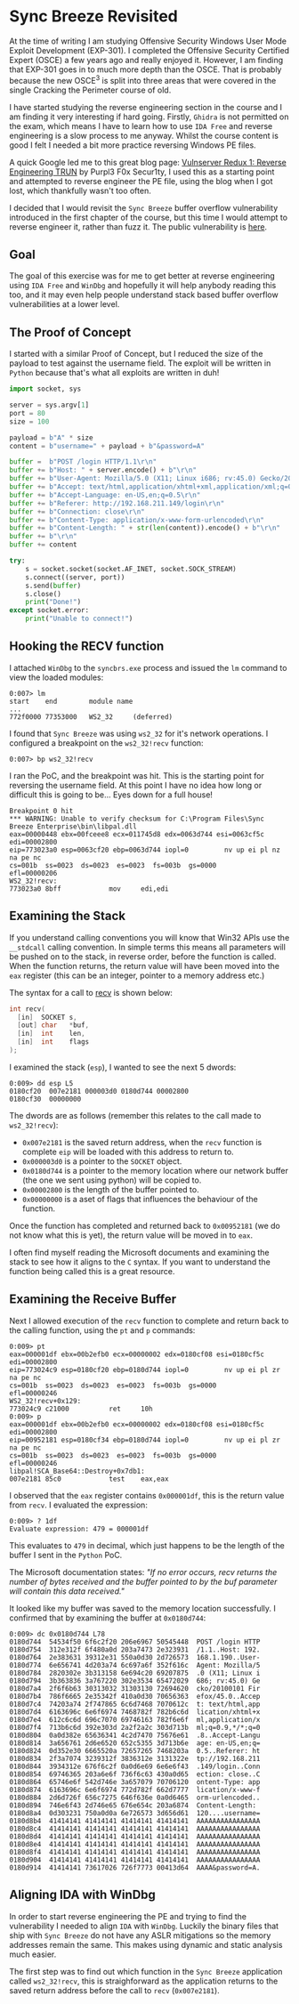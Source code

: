 # Sync Breeze Revisited

At the time of writing I am studying Offensive Security Windows User Mode Exploit Development (EXP-301). I completed the Offensive Security Certified Expert (OSCE) a few years ago and really enjoyed it. However, I am finding that EXP-301 goes in to much more depth than the OSCE. That is probably because the new OSCE<sup>3</sup> is split into three areas that were covered in the single Cracking the Perimeter course of old.

I have started studying the reverse engineering section in the course and I am finding it very interesting if hard going. Firstly, `Ghidra` is not permitted on the exam, which means I have to learn how to use `IDA Free` and reverse engineering is a slow process to me anyway. Whilst the course content is good I felt I needed a bit more practice reversing Windows PE files.

A quick Google led me to this great blog page: [Vulnserver Redux 1: Reverse Engineering TRUN](https://www.purpl3f0xsecur1ty.tech/2021/05/26/trun_re.html) by Purpl3 F0x Secur1ty, I used this as a starting point and attempted to reverse engineer the PE file, using the blog when I got lost, which thankfully wasn't too often.

I decided that I would revisit the `Sync Breeze` buffer overflow vulnerability introduced in the first chapter of the course, but this time I would attempt to reverse engineer it, rather than fuzz it. The public vulnerability is [here](https://www.exploit-db.com/exploits/42928).

## Goal

The goal of this exercise was for me to get better at reverse engineering using `IDA Free` and `WinDbg` and hopefully it will help anybody reading this too, and it may even help people understand stack based buffer overflow vulnerabilities at a lower level.

## The Proof of Concept

I started with a similar Proof of Concept, but I reduced the size of the payload to test against the username field. The exploit will be written in `Python` because that's what all exploits are written in duh!

```python
import socket, sys

server = sys.argv[1]
port = 80
size = 100

payload = b"A" * size
content = b"username=" + payload + b"&password=A"

buffer =  b"POST /login HTTP/1.1\r\n"
buffer += b"Host: " + server.encode() + b"\r\n"
buffer += b"User-Agent: Mozilla/5.0 (X11; Linux i686; rv:45.0) Gecko/20100101 Firefox/45.0\r\n"
buffer += b"Accept: text/html,application/xhtml+xml,application/xml;q=0.9,*/*;q=0.8\r\n"
buffer += b"Accept-Language: en-US,en;q=0.5\r\n"
buffer += b"Referer: http://192.168.211.149/login\r\n"
buffer += b"Connection: close\r\n"
buffer += b"Content-Type: application/x-www-form-urlencoded\r\n"
buffer += b"Content-Length: " + str(len(content)).encode() + b"\r\n"
buffer += b"\r\n"
buffer += content

try:
    s = socket.socket(socket.AF_INET, socket.SOCK_STREAM)
    s.connect((server, port))
    s.send(buffer)
    s.close()
    print("Done!")
except socket.error:
    print("Unable to connect!")
```

## Hooking the RECV function

I attached `WinDbg` to the `syncbrs.exe` process and issued the `lm` command to view the loaded modules:

```
0:007> lm
start    end        module name
...       
772f0000 77353000   WS2_32     (deferred)    
```

I found that `Sync Breeze` was using `ws2_32` for it's network operations. I configured a breakpoint on the `ws2_32!recv` function:

```
0:007> bp ws2_32!recv
```

I ran the PoC, and the breakpoint was hit. This is the starting point for reversing the username field. At this point I have no idea how long or difficult this is going to be... Eyes down for a full house!

```
Breakpoint 0 hit
*** WARNING: Unable to verify checksum for C:\Program Files\Sync Breeze Enterprise\bin\libpal.dll
eax=00000448 ebx=00fceee8 ecx=011745d8 edx=0063d744 esi=0063cf5c edi=00002800
eip=773023a0 esp=0063cf20 ebp=0063d744 iopl=0         nv up ei pl nz na pe nc
cs=001b  ss=0023  ds=0023  es=0023  fs=003b  gs=0000             efl=00000206
WS2_32!recv:
773023a0 8bff            mov     edi,edi
```

## Examining the Stack

If you understand calling conventions you will know that Win32 APIs use the `__stdcall` calling convention. In simple terms this means all parameters will be pushed on to the stack, in reverse order, before the function is called. When the function returns, the return value will have been moved into the `eax` register (this can be an integer, pointer to a memory address etc.)

The syntax for a call to [recv](https://docs.microsoft.com/en-us/windows/win32/api/winsock/nf-winsock-recv) is shown below:

```c
int recv(
  [in]  SOCKET s,
  [out] char   *buf,
  [in]  int    len,
  [in]  int    flags
);
```

I examined the stack (`esp`), I wanted to see the next 5 dwords:

```
0:009> dd esp L5
0180cf20  007e2181 000003d0 0180d744 00002800
0180cf30  00000000
```

The dwords are as follows (remember this relates to the call made to `ws2_32!recv`):

- `0x007e2181` is the saved return address, when the `recv` function is complete `eip` will be loaded with this address to return to.
- `0x000003d0` is a pointer to the `SOCKET` object.
- `0x0180d744` is a pointer to the memory location where our network buffer (the one we sent using python) will be copied to.
- `0x00002800` is the length of the buffer pointed to.
- `0x00000000` is a aset of flags that influences the behaviour of the function.

Once the function has completed and returned back to `0x00952181` (we do not know what this is yet), the return value will be moved in to `eax`.

I often find myself reading the Microsoft documents and examining the stack to see how it aligns to the `C` syntax. If you want to understand the function being called this is a great resource.

## Examining the Receive Buffer

Next I allowed execution of the `recv` function to complete and return back to the calling function, using the `pt` and `p` commands:

```
0:009> pt
eax=000001df ebx=00b2efb0 ecx=00000002 edx=0180cf08 esi=0180cf5c edi=00002800
eip=773024c9 esp=0180cf20 ebp=0180d744 iopl=0         nv up ei pl zr na pe nc
cs=001b  ss=0023  ds=0023  es=0023  fs=003b  gs=0000             efl=00000246
WS2_32!recv+0x129:
773024c9 c21000          ret     10h
0:009> p
eax=000001df ebx=00b2efb0 ecx=00000002 edx=0180cf08 esi=0180cf5c edi=00002800
eip=00952181 esp=0180cf34 ebp=0180d744 iopl=0         nv up ei pl zr na pe nc
cs=001b  ss=0023  ds=0023  es=0023  fs=003b  gs=0000             efl=00000246
libpal!SCA_Base64::Destroy+0x7db1:
007e2181 85c0            test    eax,eax
```

I observed that the `eax` register contains `0x000001df`, this is the return value from `recv`. I evaluated the expression:

```
0:009> ? 1df
Evaluate expression: 479 = 000001df
```

This evaluates to `479` in decimal, which just happens to be the length of the buffer I sent in the `Python` PoC.

The Microsoft documentation states: *"If no error occurs, recv returns the number of bytes received and the buffer pointed to by the buf parameter will contain this data received."* 

It looked like my buffer was saved to the memory location successfully. I confirmed that by examining the buffer at `0x0180d744`:

```
0:009> dc 0x0180d744 L78
0180d744  54534f50 6f6c2f20 206e6967 50545448  POST /login HTTP
0180d754  312e312f 6f480a0d 203a7473 2e323931  /1.1..Host: 192.
0180d764  2e383631 39312e31 550a0d30 2d726573  168.1.190..User-
0180d774  6e656741 4d203a74 6c697a6f 352f616c  Agent: Mozilla/5
0180d784  2820302e 3b313158 6e694c20 69207875  .0 (X11; Linux i
0180d794  3b363836 3a767220 302e3534 65472029  686; rv:45.0) Ge
0180d7a4  2f6f6b63 30313032 31303130 72694620  cko/20100101 Fir
0180d7b4  786f6665 2e35342f 410a0d30 70656363  efox/45.0..Accep
0180d7c4  74203a74 2f747865 6c6d7468 7070612c  t: text/html,app
0180d7d4  6163696c 6e6f6974 7468782f 782b6c6d  lication/xhtml+x
0180d7e4  612c6c6d 696c7070 69746163 782f6e6f  ml,application/x
0180d7f4  713b6c6d 392e303d 2a2f2a2c 303d713b  ml;q=0.9,*/*;q=0
0180d804  0a0d382e 65636341 4c2d7470 75676e61  .8..Accept-Langu
0180d814  3a656761 2d6e6520 652c5355 3d713b6e  age: en-US,en;q=
0180d824  0d352e30 6665520a 72657265 7468203a  0.5..Referer: ht
0180d834  2f3a7074 3239312f 3836312e 3131322e  tp://192.168.211
0180d844  3934312e 676f6c2f 0a0d6e69 6e6e6f43  .149/login..Conn
0180d854  69746365 203a6e6f 736f6c63 430a0d65  ection: close..C
0180d864  65746e6f 542d746e 3a657079 70706120  ontent-Type: app
0180d874  6163696c 6e6f6974 772d782f 662d7777  lication/x-www-f
0180d884  2d6d726f 656c7275 646f636e 0a0d6465  orm-urlencoded..
0180d894  746e6f43 2d746e65 676e654c 203a6874  Content-Length: 
0180d8a4  0d303231 750a0d0a 6e726573 3d656d61  120....username=
0180d8b4  41414141 41414141 41414141 41414141  AAAAAAAAAAAAAAAA
0180d8c4  41414141 41414141 41414141 41414141  AAAAAAAAAAAAAAAA
0180d8d4  41414141 41414141 41414141 41414141  AAAAAAAAAAAAAAAA
0180d8e4  41414141 41414141 41414141 41414141  AAAAAAAAAAAAAAAA
0180d8f4  41414141 41414141 41414141 41414141  AAAAAAAAAAAAAAAA
0180d904  41414141 41414141 41414141 41414141  AAAAAAAAAAAAAAAA
0180d914  41414141 73617026 726f7773 00413d64  AAAA&password=A.
```

## Aligning IDA with WinDbg

In order to start reverse engineering the PE and trying to find the vulnerability I needed to align `IDA` with `WinDbg`. Luckily the binary files that ship with `Sync Breeze` do not have any ASLR mitigations so the memory addresses remain the same. This makes using dynamic and static analysis much easier.

The first step was to find out which function in the `Sync Breeze` application called `ws2_32!recv`, this is straighforward as the application returns to the saved return address before the call to `recv` (`0x007e2181`).

